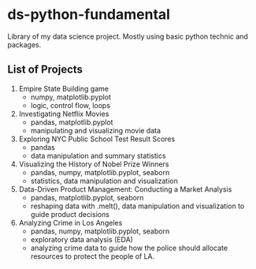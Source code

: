 # ds-python-fundamental
Library of my data science project. Mostly using basic python technic and packages.

## List of Projects

1. Empire State Building game
   - numpy, matplotlib.pyplot
   - logic, control flow, loops
2. Investigating Netflix Movies
   - pandas, matplotlib.pyplot
   - manipulating and visualizing movie data
3. Exploring NYC Public School Test Result Scores
   - pandas
   - data manipulation and summary statistics
4. Visualizing the History of Nobel Prize Winners
   - pandas, numpy, matplotlib.pyplot, seaborn
   - statistics, data manipulation and visualization
5. Data-Driven Product Management: Conducting a Market Analysis
   - pandas, matplotlib.pyplot, seaborn
   - reshaping data with .melt(), data manipulation and visualization to guide product decisions
6. Analyzing Crime in Los Angeles
   - pandas, numpy, matplotlib.pyplot, seaborn
   - exploratory data analysis (EDA)
   - analyzing crime data to guide how the police should allocate resources to protect the people of LA.
